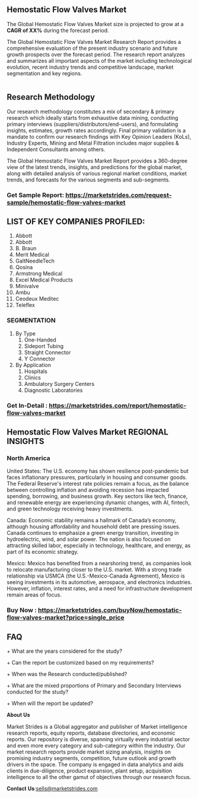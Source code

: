 <h2>Hemostatic Flow Valves Market</h2>
<p>The Global Hemostatic Flow Valves Market size is projected to grow at a <strong>CAGR of XX%</strong> during the forecast period.</p>
<p>The Global Hemostatic Flow Valves Market Research Report provides a comprehensive evaluation of the present industry scenario and future growth prospects over the forecast period. The research report analyzes and summarizes all important aspects of the market including technological evolution, recent industry trends and competitive landscape, market segmentation and key regions.</p>
<p><img alt="" /></p>
<h2>Research Methodology</h2>
<p>Our research methodology constitutes a mix of secondary &amp; primary research which ideally starts from exhaustive data mining, conducting primary interviews (suppliers/distributors/end-users), and formulating insights, estimates, growth rates accordingly. Final primary validation is a mandate to confirm our research findings with Key Opinion Leaders (KoLs), Industry Experts, Mining and Metal Filtration includes major supplies &amp; Independent Consultants among others.</p>
<p>The Global Hemostatic Flow Valves Market Report provides a 360-degree view of the latest trends, insights, and predictions for the global market, along with detailed analysis of various regional market conditions, market trends, and forecasts for the various segments and sub-segments.</p>
<h3><strong>Get Sample Report: <a href="https://marketstrides.com/request-sample/hemostatic-flow-valves-market">https://marketstrides.com/request-sample/hemostatic-flow-valves-market</a></strong></h3>
<h2>LIST OF KEY COMPANIES PROFILED:</h2>
<ol>
<li>Abbott</li>
<li>Abbott</li>
<li>B. Braun</li>
<li>Merit Medical</li>
<li>GaltNeedleTech</li>
<li>Qosina</li>
<li>Armstrong Medical</li>
<li>Excel Medical Products</li>
<li>Minivalve</li>
<li>Ambu</li>
<li>Ceodeux Meditec</li>
<li>Teleflex</li>
</ol>
<h3>SEGMENTATION</h3>
<ol>
<li>By Type
<ol>
<li>One-Handed</li>
<li>Sideport Tubing</li>
<li>Straight Connector</li>
<li>Y Connector</li>
</ol>
</li>
<li>By Application
<ol>
<li>Hospitals</li>
<li>Clinics</li>
<li>Ambulatory Surgery Centers</li>
<li>Diagnostic Laboratories</li>
</ol>
</li>
</ol>
<h3><strong>Get In-Detail : <a href="https://marketstrides.com/report/hemostatic-flow-valves-market">https://marketstrides.com/report/hemostatic-flow-valves-market</a></strong></h3>
<h2>Hemostatic Flow Valves Market REGIONAL INSIGHTS</h2>
<h3>North America</h3>
<p>United States: The U.S. economy has shown resilience post-pandemic but faces inflationary pressures, particularly in housing and consumer goods. The Federal Reserve's interest rate policies remain a focus, as the balance between controlling inflation and avoiding recession has impacted spending, borrowing, and business growth. Key sectors like tech, finance, and renewable energy are experiencing dynamic changes, with AI, fintech, and green technology receiving heavy investments.</p>
<p>Canada: Economic stability remains a hallmark of Canada&rsquo;s economy, although housing affordability and household debt are pressing issues. Canada continues to emphasize a green energy transition, investing in hydroelectric, wind, and solar power. The nation is also focused on attracting skilled labor, especially in technology, healthcare, and energy, as part of its economic strategy.</p>
<p>Mexico: Mexico has benefited from a nearshoring trend, as companies look to relocate manufacturing closer to the U.S. market. With a strong trade relationship via USMCA (the U.S.-Mexico-Canada Agreement), Mexico is seeing investments in its automotive, aerospace, and electronics industries. However, inflation, interest rates, and a need for infrastructure development remain areas of focus.</p>
<h3><strong>Buy Now : <a href="https://marketstrides.com/buyNow/hemostatic-flow-valves-market?price=single_price">https://marketstrides.com/buyNow/hemostatic-flow-valves-market?price=single_price</a></strong></h3>
<h2>FAQ</h2>
<p>+ What are the years considered for the study?</p>
<p>+ Can the report be customized based on my requirements?</p>
<p>+ When was the Research conducted/published?</p>
<p>+ What are the mixed proportions of Primary and Secondary Interviews conducted for the study?</p>
<p>+ When will the report be updated?</p>
<p>𝐀𝐛𝐨𝐮𝐭 𝐔𝐬</p>
<p>Market Strides is a Global aggregator and publisher of Market intelligence research reports, equity reports, database directories, and economic reports. Our repository is diverse, spanning virtually every industrial sector and even more every category and sub-category within the industry. Our market research reports provide market sizing analysis, insights on promising industry segments, competition, future outlook and growth drivers in the space. The company is engaged in data analytics and aids clients in due-diligence, product expansion, plant setup, acquisition intelligence to all the other gamut of objectives through our research focus.</p>
<p>𝐂𝐨𝐧𝐭𝐚𝐜𝐭 𝐔𝐬:<a href="mailto:sells@marketstrides.com">sells@marketstrides.com</a></p>
